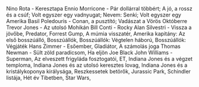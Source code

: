 Nino Rota - Keresztapa
Ennio Morricone - Pár dollárral többért; A  jó, a rossz és a csúf; Volt egyszer egy vadnyugat; Nevem: Senki; Volt egyszer egy Amerika
Basil Poledouris - Conan, a pusztító; Vadászat a Vörös Októberre
Trevor Jones - Az utolsó Mohikán
Bill Conti - Rocky
Alan Silvestri - Vissza a jövőbe, Predator, Forrest Gump, A múmia visszatér, Amerika kapitány: Az első bosszúálló, Bosszúállók, Bosszúállók: Végtelen háború, Bosszúállók: Végjáték
Hans Zimmer - Esőember, Gladiátor, A számolás joga
Thomas Newman - Sült zöld paradicsom, Ha eljön Joe Black
John Williams - Superman, Az elveszett frigyláda fosztogatói, ET, Indiana Jones és a végzet temploma, Indiana Jones és az utolsó keresztes lovag, Indiana Jones és a kristálykoponya királysága, Reszkessetek betörők, Jurassic Park, Schindler listája, Hét év Tibetben, Star Wars, 